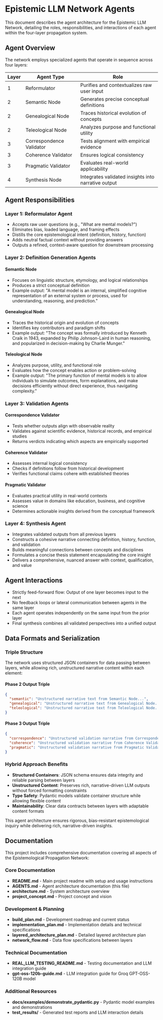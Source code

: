 # Epistemic LLM Network Agents

This document describes the agent architecture for the Epistemic LLM Network, detailing the roles, responsibilities, and interactions of each agent within the four-layer propagation system.

## Agent Overview

The network employs specialized agents that operate in sequence across four layers:

| Layer | Agent Type | Role |
|-------|------------|------|
| 1 | Reformulator | Purifies and contextualizes raw user input |
| 2 | Semantic Node | Generates precise conceptual definitions |
| 2 | Genealogical Node | Traces historical evolution of concepts |
| 2 | Teleological Node | Analyzes purpose and functional utility |
| 3 | Correspondence Validator | Tests alignment with empirical evidence |
| 3 | Coherence Validator | Ensures logical consistency |
| 3 | Pragmatic Validator | Evaluates real-world applicability |
| 4 | Synthesis Node | Integrates validated insights into narrative output |

## Agent Responsibilities

### Layer 1: Reformulator Agent

- Accepts raw user questions (e.g., "What are mental models?")
- Eliminates bias, loaded language, and framing effects
- Distills the core epistemological intent (definition, history, function)
- Adds neutral factual context without providing answers
- Outputs a refined, context-aware question for downstream processing

### Layer 2: Definition Generation Agents

#### Semantic Node

- Focuses on linguistic structure, etymology, and logical relationships
- Produces a strict conceptual definition
- Example output: "A mental model is an internal, simplified cognitive representation of an external system or process, used for understanding, reasoning, and prediction."

#### Genealogical Node

- Traces the historical origin and evolution of concepts
- Identifies key contributors and paradigm shifts
- Example output: "The concept was formally introduced by Kenneth Craik in 1943, expanded by Philip Johnson-Laird in human reasoning, and popularized in decision-making by Charlie Munger."

#### Teleological Node

- Analyzes purpose, utility, and functional role
- Evaluates how the concept enables action or problem-solving
- Example output: "The primary function of mental models is to allow individuals to simulate outcomes, form explanations, and make decisions efficiently without direct experience, thus navigating complexity."

### Layer 3: Validation Agents

#### Correspondence Validator

- Tests whether outputs align with observable reality
- Validates against scientific evidence, historical records, and empirical studies
- Returns verdicts indicating which aspects are empirically supported

#### Coherence Validator

- Assesses internal logical consistency
- Checks if definitions follow from historical development
- Verifies functional claims cohere with established theories

#### Pragmatic Validator

- Evaluates practical utility in real-world contexts
- Assesses value in domains like education, business, and cognitive science
- Determines actionable insights derived from the conceptual framework

### Layer 4: Synthesis Agent

- Integrates validated outputs from all previous layers
- Constructs a cohesive narrative connecting definition, history, function, and validation
- Builds meaningful connections between concepts and disciplines
- Formulates a concise thesis statement encapsulating the core insight
- Delivers a comprehensive, nuanced answer with context, qualification, and value

## Agent Interactions

- Strictly feed-forward flow: Output of one layer becomes input to the next
- No feedback loops or lateral communication between agents in the same layer
- Each agent operates independently on the same input from the prior layer
- Final synthesis combines all validated perspectives into a unified output

## Data Formats and Serialization

### Triple Structure

The network uses structured JSON containers for data passing between layers, while allowing rich, unstructured narrative content within each element:

#### Phase 2 Output Triple

```json
{
  "semantic": "Unstructured narrative text from Semantic Node...",
  "genealogical": "Unstructured narrative text from Genealogical Node...",
  "teleological": "Unstructured narrative text from Teleological Node..."
}
```

#### Phase 3 Output Triple

```json
{
  "correspondence": "Unstructured validation narrative from Correspondence Validator...",
  "coherence": "Unstructured validation narrative from Coherence Validator...",
  "pragmatic": "Unstructured validation narrative from Pragmatic Validator..."
}
```

### Hybrid Approach Benefits

- **Structured Containers**: JSON schema ensures data integrity and reliable parsing between layers
- **Unstructured Content**: Preserves rich, narrative-driven LLM outputs without forced formatting constraints
- **Type Safety**: Pydantic models validate container structure while allowing flexible content
- **Maintainability**: Clear data contracts between layers with adaptable content formats

This agent architecture ensures rigorous, bias-resistant epistemological inquiry while delivering rich, narrative-driven insights.

## Documentation

This project includes comprehensive documentation covering all aspects of the Epistemological Propagation Network:

### Core Documentation

- **README.md** - Main project readme with setup and usage instructions
- **AGENTS.md** - Agent architecture documentation (this file)
- **architecture.md** - System architecture overview
- **project_concept.md** - Project concept and vision

### Development & Planning

- **build_plan.md** - Development roadmap and current status
- **implementation_plan.md** - Implementation details and technical specifications
- **layered_architecture_plan.md** - Detailed layered architecture plan
- **network_flow.md** - Data flow specifications between layers

### Technical Documentation

- **REAL_LLM_TESTING_README.md** - Testing documentation and LLM integration guide
- **gpt-oss-120b-guide.md** - LLM integration guide for Groq GPT-OSS-120B model

### Additional Resources

- **docs/examples/demonstrate_pydantic.py** - Pydantic model examples and demonstrations
- **test_results/** - Generated test reports and LLM interaction details
